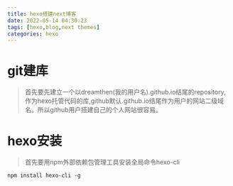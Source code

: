 ```yaml
---
title: hexo搭建next博客
date: 2022-05-14 04:30:23
tags: [hexo,blog,next themes]
categories: hexo
---
```


# git建库

> 首先要先建立一个以dreamthen(我的用户名).github.io结尾的repository,作为hexo托管代码的库,github默认.github.io结尾作为用户的网站二级域名。所以github用户搭建自己的个人网站很容易。

# hexo安装

> 首先要用npm外部依赖包管理工具安装全局命令hexo-cli

    npm install hexo-cli -g